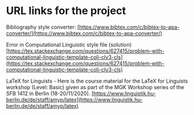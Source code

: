 # URL links for the project
Bibliography style converter: [https://www.bibtex.com/c/bibtex-to-apa-converter/](https://www.bibtex.com/c/bibtex-to-apa-converter/)

Error in Computational Linguistic style file (solution) [https://tex.stackexchange.com/questions/627415/problem-with-computational-linguistic-template-coli-clv3-cls](https://tex.stackexchange.com/questions/627415/problem-with-computational-linguistic-template-coli-clv3-cls)

LaTeX for Linguists - Here is the course material for the LaTeX for Linguists workshop (Level: Basic) given as part of the MGK Workshop series of the SFB 1412 in Berlin (18-20/11/2020). [https://www.linguistik.hu-berlin.de/de/staff/amyp/latex](https://www.linguistik.hu-berlin.de/de/staff/amyp/latex)
